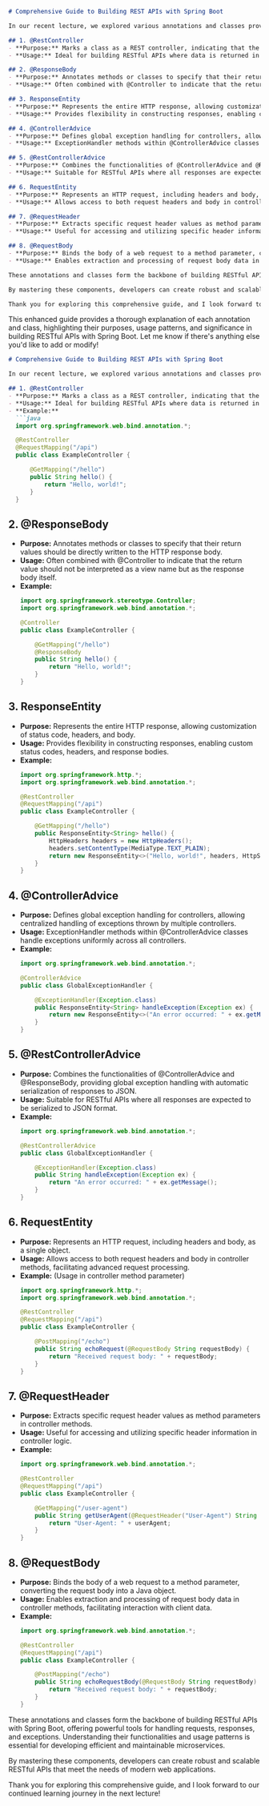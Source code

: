 ```markdown
# Comprehensive Guide to Building REST APIs with Spring Boot

In our recent lecture, we explored various annotations and classes provided by Spring Boot for developing robust RESTful APIs. Let's delve deeper into each of these components:

## 1. @RestController
- **Purpose:** Marks a class as a REST controller, indicating that the response from each method should be serialized directly to the HTTP response body.
- **Usage:** Ideal for building RESTful APIs where data is returned in JSON or XML format.

## 2. @ResponseBody
- **Purpose:** Annotates methods or classes to specify that their return values should be directly written to the HTTP response body.
- **Usage:** Often combined with @Controller to indicate that the return value should not be interpreted as a view name but as the response body itself.

## 3. ResponseEntity
- **Purpose:** Represents the entire HTTP response, allowing customization of status code, headers, and body.
- **Usage:** Provides flexibility in constructing responses, enabling custom status codes, headers, and response bodies.

## 4. @ControllerAdvice
- **Purpose:** Defines global exception handling for controllers, allowing centralized handling of exceptions thrown by multiple controllers.
- **Usage:** ExceptionHandler methods within @ControllerAdvice classes handle exceptions uniformly across all controllers.

## 5. @RestControllerAdvice
- **Purpose:** Combines the functionalities of @ControllerAdvice and @ResponseBody, providing global exception handling with automatic serialization of responses to JSON.
- **Usage:** Suitable for RESTful APIs where all responses are expected to be serialized to JSON format.

## 6. RequestEntity
- **Purpose:** Represents an HTTP request, including headers and body, as a single object.
- **Usage:** Allows access to both request headers and body in controller methods, facilitating advanced request processing.

## 7. @RequestHeader
- **Purpose:** Extracts specific request header values as method parameters in controller methods.
- **Usage:** Useful for accessing and utilizing specific header information in controller logic.

## 8. @RequestBody
- **Purpose:** Binds the body of a web request to a method parameter, converting the request body into a Java object.
- **Usage:** Enables extraction and processing of request body data in controller methods, facilitating interaction with client data.

These annotations and classes form the backbone of building RESTful APIs with Spring Boot, offering powerful tools for handling requests, responses, and exceptions. Understanding their functionalities and usage patterns is essential for developing efficient and maintainable microservices.

By mastering these components, developers can create robust and scalable RESTful APIs that meet the needs of modern web applications.

Thank you for exploring this comprehensive guide, and I look forward to our continued learning journey in the next lecture!
```

This enhanced guide provides a thorough explanation of each annotation and class, highlighting their purposes, usage patterns, and significance in building RESTful APIs with Spring Boot. Let me know if there's anything else you'd like to add or modify!

```markdown
# Comprehensive Guide to Building REST APIs with Spring Boot

In our recent lecture, we explored various annotations and classes provided by Spring Boot for developing robust RESTful APIs. Let's delve deeper into each of these components:

## 1. @RestController
- **Purpose:** Marks a class as a REST controller, indicating that the response from each method should be serialized directly to the HTTP response body.
- **Usage:** Ideal for building RESTful APIs where data is returned in JSON or XML format.
- **Example:**
  ```java
  import org.springframework.web.bind.annotation.*;

  @RestController
  @RequestMapping("/api")
  public class ExampleController {

      @GetMapping("/hello")
      public String hello() {
          return "Hello, world!";
      }
  }
  ```

## 2. @ResponseBody
- **Purpose:** Annotates methods or classes to specify that their return values should be directly written to the HTTP response body.
- **Usage:** Often combined with @Controller to indicate that the return value should not be interpreted as a view name but as the response body itself.
- **Example:**
  ```java
  import org.springframework.stereotype.Controller;
  import org.springframework.web.bind.annotation.*;

  @Controller
  public class ExampleController {

      @GetMapping("/hello")
      @ResponseBody
      public String hello() {
          return "Hello, world!";
      }
  }
  ```

## 3. ResponseEntity
- **Purpose:** Represents the entire HTTP response, allowing customization of status code, headers, and body.
- **Usage:** Provides flexibility in constructing responses, enabling custom status codes, headers, and response bodies.
- **Example:**
  ```java
  import org.springframework.http.*;
  import org.springframework.web.bind.annotation.*;

  @RestController
  @RequestMapping("/api")
  public class ExampleController {

      @GetMapping("/hello")
      public ResponseEntity<String> hello() {
          HttpHeaders headers = new HttpHeaders();
          headers.setContentType(MediaType.TEXT_PLAIN);
          return new ResponseEntity<>("Hello, world!", headers, HttpStatus.OK);
      }
  }
  ```

## 4. @ControllerAdvice
- **Purpose:** Defines global exception handling for controllers, allowing centralized handling of exceptions thrown by multiple controllers.
- **Usage:** ExceptionHandler methods within @ControllerAdvice classes handle exceptions uniformly across all controllers.
- **Example:**
  ```java
  import org.springframework.web.bind.annotation.*;

  @ControllerAdvice
  public class GlobalExceptionHandler {

      @ExceptionHandler(Exception.class)
      public ResponseEntity<String> handleException(Exception ex) {
          return new ResponseEntity<>("An error occurred: " + ex.getMessage(), HttpStatus.INTERNAL_SERVER_ERROR);
      }
  }
  ```

## 5. @RestControllerAdvice
- **Purpose:** Combines the functionalities of @ControllerAdvice and @ResponseBody, providing global exception handling with automatic serialization of responses to JSON.
- **Usage:** Suitable for RESTful APIs where all responses are expected to be serialized to JSON format.
- **Example:**
  ```java
  import org.springframework.web.bind.annotation.*;

  @RestControllerAdvice
  public class GlobalExceptionHandler {

      @ExceptionHandler(Exception.class)
      public String handleException(Exception ex) {
          return "An error occurred: " + ex.getMessage();
      }
  }
  ```

## 6. RequestEntity
- **Purpose:** Represents an HTTP request, including headers and body, as a single object.
- **Usage:** Allows access to both request headers and body in controller methods, facilitating advanced request processing.
- **Example:** (Usage in controller method parameter)
  ```java
  import org.springframework.http.*;
  import org.springframework.web.bind.annotation.*;

  @RestController
  @RequestMapping("/api")
  public class ExampleController {

      @PostMapping("/echo")
      public String echoRequest(@RequestBody String requestBody) {
          return "Received request body: " + requestBody;
      }
  }
  ```

## 7. @RequestHeader
- **Purpose:** Extracts specific request header values as method parameters in controller methods.
- **Usage:** Useful for accessing and utilizing specific header information in controller logic.
- **Example:**
  ```java
  import org.springframework.web.bind.annotation.*;

  @RestController
  @RequestMapping("/api")
  public class ExampleController {

      @GetMapping("/user-agent")
      public String getUserAgent(@RequestHeader("User-Agent") String userAgent) {
          return "User-Agent: " + userAgent;
      }
  }
  ```

## 8. @RequestBody
- **Purpose:** Binds the body of a web request to a method parameter, converting the request body into a Java object.
- **Usage:** Enables extraction and processing of request body data in controller methods, facilitating interaction with client data.
- **Example:**
  ```java
  import org.springframework.web.bind.annotation.*;

  @RestController
  @RequestMapping("/api")
  public class ExampleController {

      @PostMapping("/echo")
      public String echoRequestBody(@RequestBody String requestBody) {
          return "Received request body: " + requestBody;
      }
  }
  ```

These annotations and classes form the backbone of building RESTful APIs with Spring Boot, offering powerful tools for handling requests, responses, and exceptions. Understanding their functionalities and usage patterns is essential for developing efficient and maintainable microservices.

By mastering these components, developers can create robust and scalable RESTful APIs that meet the needs of modern web applications.

Thank you for exploring this comprehensive guide, and I look forward to our continued learning journey in the next lecture!
```
